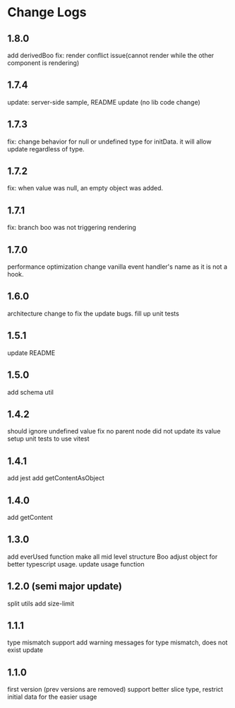 # Change Logs

## 1.8.0
add derivedBoo
fix: render conflict issue(cannot render while the other component is rendering)

## 1.7.4
update: server-side sample, README update (no lib code change)

## 1.7.3
fix: change behavior for null or undefined type for initData. it will allow update regardless of type.

## 1.7.2
fix: when value was null, an empty object was added.

## 1.7.1
fix: branch boo was not triggering rendering

## 1.7.0
performance optimization
change vanilla event handler's name as it is not a hook.

## 1.6.0
architecture change to fix the update bugs.
fill up unit tests

## 1.5.1
update README

## 1.5.0
add schema util

## 1.4.2
should ignore undefined value
fix no parent node did not update its value 
setup unit tests to use vitest

## 1.4.1

add jest
add getContentAsObject

## 1.4.0

add getContent

## 1.3.0

add everUsed function
make all mid level structure Boo
adjust object for better typescript usage.
update usage function

## 1.2.0 (semi major update)

split utils
add size-limit

## 1.1.1

type mismatch support
add warning messages for type mismatch, does not exist update

## 1.1.0

first version (prev versions are removed)
support better slice type,
restrict initial data for the easier usage
